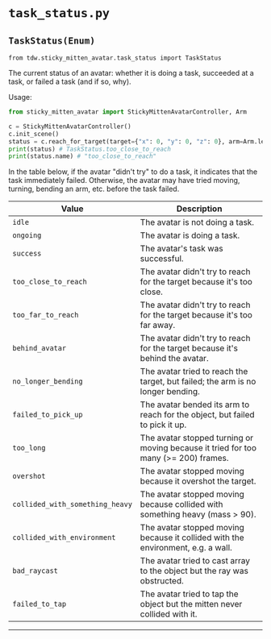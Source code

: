 # `task_status.py`

## `TaskStatus(Enum)`

`from tdw.sticky_mitten_avatar.task_status import TaskStatus`

The current status of an avatar: whether it is doing a task, succeeded at a task, or failed a task (and if so, why).

Usage:

```python
from sticky_mitten_avatar import StickyMittenAvatarController, Arm

c = StickyMittenAvatarController()
c.init_scene()
status = c.reach_for_target(target={"x": 0, "y": 0, "z": 0}, arm=Arm.left)
print(status) # TaskStatus.too_close_to_reach
print(status.name) # "too_close_to_reach"
```

In the table below, if the avatar "didn't try" to do a task, it indicates that the task immediately failed.
Otherwise, the avatar may have tried moving, turning, bending an arm, etc. before the task failed.

| Value | Description |
| --- | --- |
| `idle` | The avatar is not doing a task. |
| `ongoing` | The avatar is doing a task. |
| `success` | The avatar's task was successful. |
| `too_close_to_reach` | The avatar didn't try to reach for the target because it's too close. |
| `too_far_to_reach` | The avatar didn't try to reach for the target because it's too far away. |
| `behind_avatar` | The avatar didn't try to reach for the target because it's behind the avatar. |
| `no_longer_bending` | The avatar tried to reach the target, but failed; the arm is no longer bending. |
| `failed_to_pick_up` | The avatar bended its arm to reach for the object, but failed to pick it up. |
| `too_long` | The avatar stopped turning or moving because it tried for too many (>= 200) frames. |
| `overshot` | The avatar stopped moving because it overshot the target. |
| `collided_with_something_heavy` | The avatar stopped moving because collided with something heavy (mass > 90). |
| `collided_with_environment` | The avatar stopped moving because it collided with the environment, e.g. a wall. |
| `bad_raycast` | The avatar tried to cast array to the object but the ray was obstructed. |
| `failed_to_tap` | The avatar tried to tap the object but the mitten never collided with it. |

***

